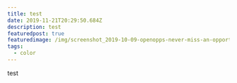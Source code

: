 ```yaml
---
title: test
date: 2019-11-21T20:29:50.684Z
description: test
featuredpost: true
featuredimage: /img/screenshot_2019-10-09-openopps-never-miss-an-opportunity.png
tags:
  - color
---
```

test
